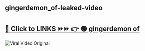 
 ## gingerdemon_of-leaked-video 

# <h2><a href="https://clipsfans.com/gingerdemon_of&ref=git">🔗 Click to LINKS ⏩⏩ 👉 🟢 gingerdemon of </a></h2>

<a href="https://clipsfans.com/gingerdemon_of&ref=git" rel="nofollow" data-target="animated-image.originalLink"><img src="https://i.ibb.co.com/xMMVF88/686577567.gif" alt="Viral Video Original" style="max-width: 100%; display: inline-block;" data-target="animated-image.originalImage"></a>
